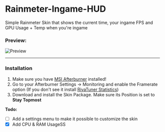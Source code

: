 # Rainmeter-Ingame-HUD
Simple Rainmeter Skin that shows the current time, your ingame FPS and GPU Usage + Temp when you're ingame

### Preview:

![Preview](https://img.tranos.de/images/2018/02/17/2018-02-17_12-20-36.gif)

***

### Installation
1. Make sure you have [MSI Afterburner](https://de.msi.com/page/afterburner) installed! 
2. Go to your Afterburner Settings -> Monitoring and enable the Framerate option (If you don't see it install [RivaTuner Statistics](http://www.guru3d.com/files-details/rtss-rivatuner-statistics-server-download.html))
3. Download and install the Skin Package. Make sure its Position is set to **Stay Topmost**

**Todo:**
- [ ] Add a settings menu to make it possible to customize the skin
- [X] Add CPU & RAM UsageSS